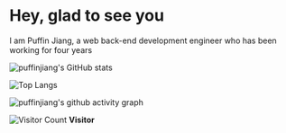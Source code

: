 # Hey, glad to see you

I am Puffin Jiang, a web back-end development engineer who has been working for four years


<!-- This is the theme: dark, radical, merko, gruvbox, tokyonight, onedark, cobalt, synthwave, highcontrast, dracula -->
![puffinjiang's GitHub stats](https://github-readme-stats.vercel.app/api?username=puffinjiang&show_icons=true&hide_border=true&theme=tokyonight)

![Top Langs](https://github-readme-stats.vercel.app/api/top-langs/?username=puffinjiang&layout=compact&hide_border=true&theme=tokyonight)

![puffinjiang's github activity graph](https://activity-graph.herokuapp.com/graph?username=puffinjiang&theme=react-dark)


![Visitor Count](https://profile-counter.glitch.me/all-smile/count.svg) **Visitor**


